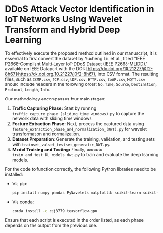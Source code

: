 # DDoS Attack Vector Identification in IoT Networks Using Wavelet Transform and Hybrid Deep Learning

To effectively execute the proposed method outlined in our manuscript, it is essential to first convert the dataset by Yucheng Liu et al., titled "IEEE P2668-Compliant Multi-Layer IoT-DDoS Dataset (IEEE P2668-MLIDD)," available on IEEE Dataport with the DOI: [https://dx.doi.org/10.21227/j0f2-8h67](https://dx.doi.org/10.21227/j0f2-8h67), into CSV format. The resulting files, such as `ICMP.csv`, `TCP.csv`, `UDP.csv`, `HTTP.csv`, `CoAP.csv`, `MQTT.csv` should include headers in the following order: `No`, `Time`, `Source`, `Destination`, `Protocol`, `Length`, `Info`.

Our methodology encompasses four main stages: 

1. **Traffic Capturing Phase:** Start by running `traffic_capture_phase_(sliding_time_windows).py` to capture the network data with sliding time windows.
2. **Feature Extraction Phase:** Next, process the captured data using `feature_extraction_phase_and_normalization_(DWT).py` for wavelet transformation and normalization.
3. **Dataset Preparation:** Generate the training, validation, and testing sets with `trainset_valset_testset_generator_DWT.py`.
4. **Model Training and Testing:** Finally, execute `train_and_test_DL_models_dwt.py` to train and evaluate the deep learning models.

For the code to function correctly, the following Python libraries need to be installed:

- Via pip:
  ```bash
  pip install numpy pandas PyWavelets matplotlib scikit-learn scikit-image seaborn imbalanced-learn optuna
  ```
- Via conda:
  ```bash
  conda install -c cjj3779 tensorflow-gpu
  ```

Ensure that each script is executed in the order listed, as each phase depends on the output from the previous one.
